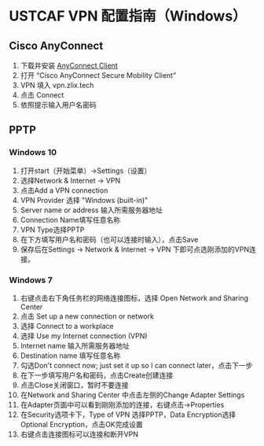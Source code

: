 # USTCAF VPN 配置指南（Windows）

## Cisco AnyConnect
1. 下载并安装 [AnyConnect Client](https://ftp.ustclug.org/software/anyconnect/)
2. 打开 “Cisco AnyConnect Secure Mobility Client”
3. VPN 填入 vpn.zlix.tech
4. 点击 Connect
5. 依照提示输入用户名密码

## PPTP

### Windows 10

1. 打开start（开始菜单）->Settings（设置）
2. 选择Network & Internet -> VPN
3. 点击Add a VPN connection
4. VPN Provider 选择 "Windows (built-in)"
5. Server name or address 输入所需服务器地址
6. Connection Name填写任意名称
7. VPN Type选择PPTP
8. 在下方填写用户名和密码（也可以连接时输入），点击Save
9. 保存后在Settings -> Network & Internet -> VPN 下即可点选刚添加的VPN连接。

### Windows 7

1. 右键点击右下角任务栏的网络连接图标，选择 Open Network and Sharing Center
2. 点击 Set up a new connection or network
3. 选择 Connect to a workplace
4. 选择 Use my Internet connection (VPN)
5. Internet name 输入所需服务器地址
6. Destination name 填写任意名称
7. 勾选Don't connect now; just set it up so I can connect later，点击下一步
8. 在下一步填写用户名和密码，点击Create创建连接
9. 点击Close关闭窗口，暂时不要连接
10. 在Network and Sharing Center 中点击左侧的Change Adapter Settings
11. 在Adapter页面中可以看到刚刚添加的连接，右键点击->Properties
12. 在Security选项卡下，Type of VPN 选择PPTP，Data Encryption选择Optional Encryption，点击OK完成设置
13. 右键点击连接图标可以连接和断开VPN

